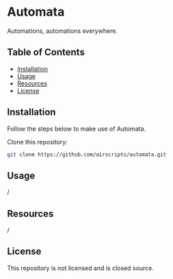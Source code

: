 # Automata
Automations, automations everywhere.

## Table of Contents
- [Installation](#installation)
- [Usage](#usage)
- [Resources](#resources)
- [License](#license)

## Installation
Follow the steps below to make use of Automata.

Clone this repository:
```bash
git clone https://github.com/airscripts/automata.git
```

## Usage
/

## Resources
/

## License  
This repository is not licensed and is closed source.
